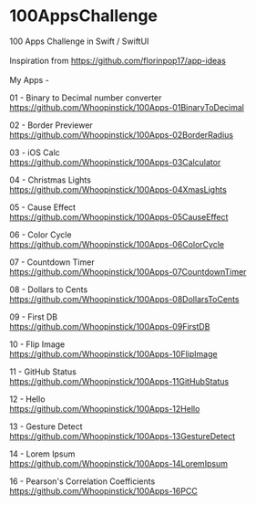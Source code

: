# 100AppsChallenge
100 Apps Challenge in Swift / SwiftUI
<br>
<br>
Inspiration from https://github.com/florinpop17/app-ideas
<br>
<br>
My Apps -

01 - Binary to Decimal number converter <br>
https://github.com/Whoopinstick/100Apps-01BinaryToDecimal

02 - Border Previewer <br>
https://github.com/Whoopinstick/100Apps-02BorderRadius

03 - iOS Calc <br>
https://github.com/Whoopinstick/100Apps-03Calculator

04 - Christmas Lights <br>
https://github.com/Whoopinstick/100Apps-04XmasLights

05 - Cause Effect <br>
https://github.com/Whoopinstick/100Apps-05CauseEffect

06 - Color Cycle <br>
https://github.com/Whoopinstick/100Apps-06ColorCycle

07 - Countdown Timer <br>
https://github.com/Whoopinstick/100Apps-07CountdownTimer

08 - Dollars to Cents <br>
https://github.com/Whoopinstick/100Apps-08DollarsToCents

09 - First DB <br>
https://github.com/Whoopinstick/100Apps-09FirstDB

10 - Flip Image <br>
https://github.com/Whoopinstick/100Apps-10FlipImage

11 - GitHub Status <br>
https://github.com/Whoopinstick/100Apps-11GitHubStatus

12 - Hello <br>
https://github.com/Whoopinstick/100Apps-12Hello

13 - Gesture Detect <br>
https://github.com/Whoopinstick/100Apps-13GestureDetect

14 - Lorem Ipsum <br>
https://github.com/Whoopinstick/100Apps-14LoremIpsum

16 - Pearson's Correlation Coefficients <br>
https://github.com/Whoopinstick/100Apps-16PCC

